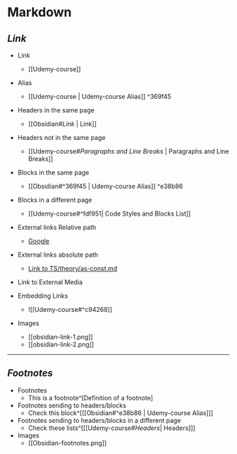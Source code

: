 # Markdown

## _Link_

- Link
  - [[Udemy-course]]
- Alias
  - [[Udemy-course | Udemy-course Alias]] ^369f45
- Headers in the same page
  - [[Obsidian#_Link_ | Link]]
- Headers not in the same page
  - [[Udemy-course#_Paragraphs and Line Breaks_ | Paragraphs and Line Breaks]]
- Blocks in the same page
  - [[Obsidian#^369f45 | Udemy-course Alias]] ^e38b86
- Blocks in a different page
  - [[Udemy-course#^fdf951| Code Styles and Blocks List]]
- External links Relative path
  - [Google](https://www.google.com)
- External links absolute path
  - [Link to TS/theory/as-const.md](TS/theory/as-const.md)
- Link to External Media
	
- Embedding Links
  - ![[Udemy-course#^c94268]]
- Images
  - [[obsidian-link-1.png]]
  - [[obsidian-link-2.png]]

---

## _Footnotes_

- Footnotes
  - This is a footnote^[Definition of a footnote]
- Footnotes sending to headers/blocks
  - Check this block^[[[Obsidian#^e38b86 | Udemy-course Alias]]]
- Footnotes sending to headers/blocks in a different page
  - Check these lists^[[[Udemy-course#_Headers_| Headers]]]
- Images
  - [[Obsidian-footnotes.png]]


